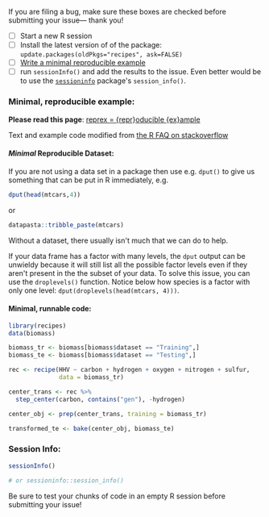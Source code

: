 If you are filing a bug, make sure these boxes are checked before submitting your issue— thank you!

- [ ] Start a new R session
- [ ] Install the latest version of of the package: `update.packages(oldPkgs="recipes", ask=FALSE)`
- [ ] [Write a minimal reproducible example](http://stackoverflow.com/a/5963610)
- [ ] run `sessionInfo()` and add the results to the issue. Even better would be to use the [`sessioninfo`](https://github.com/r-lib/sessioninfo) package's `session_info()`.  

### Minimal, reproducible example:

__Please read this page__: [reprex = {repr}oducible {ex}ample](https://github.com/jennybc/reprex#what-is-a-reprex) 

Text and example code modified from [the R FAQ on stackoverflow](http://stackoverflow.com/a/5963610)

#### _Minimal_ Reproducible Dataset:

If you are not using a data set in a package then use e.g. `dput()` to give us something that can be put in R immediately, e.g. 

```r
dput(head(mtcars,4))
```

or 

```r
datapasta::tribble_paste(mtcars)
```

Without a dataset, there usually isn't much that we can do to help. 

If your data frame has a factor with many levels, the `dput` output can be unwieldy because it will still list all the possible factor levels even if they aren't present in the the subset of your data. To solve this issue, you can use the `droplevels()` function. Notice below how species is a factor with only one level: `dput(droplevels(head(mtcars, 4)))`.

#### Minimal, runnable code:

```r
library(recipes)
data(biomass)

biomass_tr <- biomass[biomass$dataset == "Training",]
biomass_te <- biomass[biomass$dataset == "Testing",]

rec <- recipe(HHV ~ carbon + hydrogen + oxygen + nitrogen + sulfur,
              data = biomass_tr)

center_trans <- rec %>%
  step_center(carbon, contains("gen"), -hydrogen)

center_obj <- prep(center_trans, training = biomass_tr)

transformed_te <- bake(center_obj, biomass_te) 
```

### Session Info:

```r
sessionInfo()

# or sessioninfo::session_info()

```

Be sure to test your chunks of code in an empty R session before submitting your issue!
